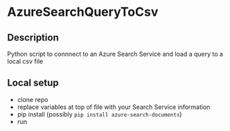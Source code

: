 # AzureSearchQueryToCsv

## Description
Python script to connnect to an Azure Search Service and load a query to a local csv file

## Local setup
- clone repo
- replace variables at top of file with your Search Service information
- pip install (possibly `pip install azure-search-documents`)
- run